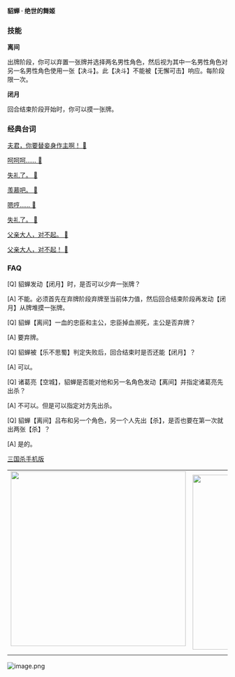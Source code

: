 
#### 貂蝉 · 绝世的舞姬  

### 技能

**离间**

出牌阶段，你可以弃置一张牌并选择两名男性角色，然后视为其中一名男性角色对另一名男性角色使用一张【决斗】。此【决斗】不能被【无懈可击】响应。每阶段限一次。

**闭月**

回合结束阶段开始时，你可以摸一张牌。

### 经典台词


[夫君，你要替妾身作主啊！ 🎵](char_qun003_dub_ability1_1.mp3)

[呵呵呵…… 🎵](char_qun003_dub_ability1_2.mp3)

[失礼了。 🎵](char_qun003_dub_ability2_1.mp3)

[羡慕吧。 🎵](char_qun003_dub_ability2_2.mp3)

[嗯哼…… 🎵](char_qun003_dub_classic_ability1_1.mp3)

[失礼了。 🎵](char_qun003_dub_classic_ability2_1.mp3)

[父亲大人，对不起。 🎵](char_qun003_dub_classic_dead.mp3)

[父亲大人，对不起！ 🎵](char_qun003_dub_dead.mp3)


### FAQ

[Q] 貂蝉发动【闭月】时，是否可以少弃一张牌？

[A] 不能。必须首先在弃牌阶段弃牌至当前体力值，然后回合结束阶段再发动【闭月】从牌堆摸一张牌。



[Q] 貂蝉【离间】一血的忠臣和主公，忠臣掉血濒死，主公是否弃牌？

[A] 要弃牌。



[Q] 貂蝉被【乐不思蜀】判定失败后，回合结束时是否还能【闭月】？

[A] 可以。



[Q] 诸葛亮【空城】，貂蝉是否能对他和另一名角色发动【离间】并指定诸葛亮先出杀？

[A] 不可以。但是可以指定对方先出杀。



[Q] 貂蝉【离间】吕布和另一个角色，另一个人先出【杀】，是否也要在第一次就出两张【杀】？

[A] 是的。


 [三国杀手机版](https://apps.apple.com/cn/app/%E4%B8%89%E5%9B%BD%E6%9D%80%E9%97%AE%E9%A2%98%E7%AD%94%E7%96%91/id527602078)
    <div style="text-align: center"><table><tr>
    <td style="text-align: center">
<img src="https://is4-ssl.mzstatic.com/image/thumb/PurpleSource116/v4/1b/38/06/1b380673-fa07-7d70-76af-cc625e8e7894/97f20edf-1616-4b93-9e88-fbaebfe22faf_page-0.jpg/460x0w.webp" height="400">
</td>
<td style="text-align: center">
<img src="https://is5-ssl.mzstatic.com/image/thumb/PurpleSource126/v4/f6/ae/05/f6ae053d-def3-e9be-a991-74954202adad/7a500a3f-0dc0-4c7a-8287-6eed7e11d2b4_page-1.jpg/460x0w.webp" height="400">
</td>
<td style="text-align: center">
<img src="https://is2-ssl.mzstatic.com/image/thumb/PurpleSource126/v4/f3/38/97/f33897de-2a22-ec13-1832-60c35c10fe7c/7fbfdcd6-9f03-45ce-8dc1-bad59b0e5f5d_page-2.jpg/460x0w.webp" height="400">
</td>
<td style="text-align: center">
<img src="https://is2-ssl.mzstatic.com/image/thumb/PurpleSource116/v4/7c/bf/db/7cbfdbb7-8d99-a661-c3a7-bc4e3fdb840a/5e805d5e-b991-4341-bdf6-233a5dd8d703_page-3.jpg/460x0w.webp" height="400">
</td>
</tr>
</table>
</div>
    
 ![image.png](https://s2.loli.net/2022/01/10/Z85EF3hBpvU41oI.png)
